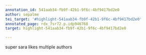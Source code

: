 ```yaml
---
annotation_id: 541aab34-fb9f-42b1-9f6c-4bf9417bd2e0
author: sepalme
tei_target: '#highlight-541aab34-fb9f-42b1-9f6c-4bf9417bd2e0'
annotated_page: rdx_7sr72.p.idp946768
target: highlight-541aab34-fb9f-42b1-9f6c-4bf9417bd2e0

---
```

super sara likes multiple authors